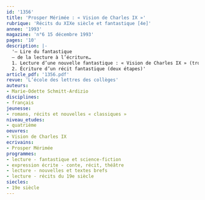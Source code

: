 ```yaml
---
id: '1356'
title: 'Prosper Mérimée : « Vision de Charles IX »'
rubrique: 'Récits du XIXe siècle et fantastique [4e]'
annee: '1993'
magazine: 'n°6 15 décembre 1993'
pages: '10'
description: |-
  '– Lire du fantastique
  – de la lecture à l’écriture…
  1. Lecture d’une nouvelle fantastique : « Vision de Charles IX » (trois étapes)
  2. Écriture d’un récit fantastique (deux étapes)'
article_pdf: '1356.pdf'
revue: 'L’école des lettres des collèges'
auteurs:
- Marie-Odette Schmitt-Ardizio
disciplines:
- français
jeunesse:
- romans, récits et nouvelles « classiques »
niveau_etudes:
- quatrième
oeuvres:
- Vision de Charles IX
ecrivains:
- Prosper Mérimée
programmes:
- lecture - fantastique et science-fiction
- expression écrite - conte, récit, théâtre
- lecture - nouvelles et textes brefs
- lecture - récits du 19e siècle
siecles:
- 19e siècle
---
```


